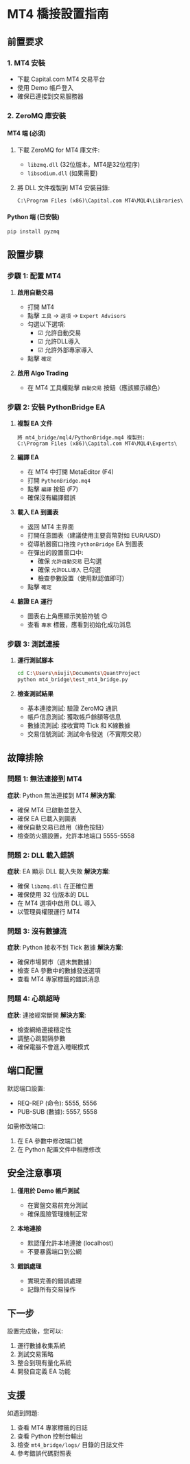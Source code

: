 # MT4 橋接設置指南

## 前置要求

### 1. MT4 安裝
- 下載 Capital.com MT4 交易平台
- 使用 Demo 帳戶登入
- 確保已連接到交易服務器

### 2. ZeroMQ 庫安裝

#### MT4 端 (必須)
1. 下載 ZeroMQ for MT4 庫文件:
   - `libzmq.dll` (32位版本，MT4是32位程序)
   - `libsodium.dll` (如果需要)

2. 將 DLL 文件複製到 MT4 安裝目錄:
   ```
   C:\Program Files (x86)\Capital.com MT4\MQL4\Libraries\
   ```

#### Python 端 (已安裝)
```bash
pip install pyzmq
```

## 設置步驟

### 步驟 1: 配置 MT4

1. **啟用自動交易**
   - 打開 MT4
   - 點擊 `工具` → `選項` → `Expert Advisors`
   - 勾選以下選項:
     - ☑ 允許自動交易
     - ☑ 允許DLL導入
     - ☑ 允許外部專家導入
   - 點擊 `確定`

2. **啟用 Algo Trading**
   - 在 MT4 工具欄點擊 `自動交易` 按鈕（應該顯示綠色）

### 步驟 2: 安裝 PythonBridge EA

1. **複製 EA 文件**
   ```
   將 mt4_bridge/mql4/PythonBridge.mq4 複製到:
   C:\Program Files (x86)\Capital.com MT4\MQL4\Experts\
   ```

2. **編譯 EA**
   - 在 MT4 中打開 MetaEditor (F4)
   - 打開 `PythonBridge.mq4`
   - 點擊 `編譯` 按鈕 (F7)
   - 確保沒有編譯錯誤

3. **載入 EA 到圖表**
   - 返回 MT4 主界面
   - 打開任意圖表（建議使用主要貨幣對如 EUR/USD）
   - 從導航器窗口拖拽 `PythonBridge` EA 到圖表
   - 在彈出的設置窗口中:
     - 確保 `允許自動交易` 已勾選
     - 確保 `允許DLL導入` 已勾選
     - 檢查參數設置（使用默認值即可）
   - 點擊 `確定`

4. **驗證 EA 運行**
   - 圖表右上角應顯示笑臉符號 😊
   - 查看 `專家` 標籤，應看到初始化成功消息

### 步驟 3: 測試連接

1. **運行測試腳本**
   ```bash
   cd C:\Users\niuji\Documents\QuantProject
   python mt4_bridge\test_mt4_bridge.py
   ```

2. **檢查測試結果**
   - 基本連接測試: 驗證 ZeroMQ 通訊
   - 帳戶信息測試: 獲取帳戶餘額等信息
   - 數據流測試: 接收實時 Tick 和 K線數據
   - 交易信號測試: 測試命令發送（不實際交易）

## 故障排除

### 問題 1: 無法連接到 MT4
**症狀**: Python 無法連接到 MT4
**解決方案**:
- 確保 MT4 已啟動並登入
- 確保 EA 已載入到圖表
- 確保自動交易已啟用（綠色按鈕）
- 檢查防火牆設置，允許本地端口 5555-5558

### 問題 2: DLL 載入錯誤
**症狀**: EA 顯示 DLL 載入失敗
**解決方案**:
- 確保 `libzmq.dll` 在正確位置
- 確保使用 32 位版本的 DLL
- 在 MT4 選項中啟用 DLL 導入
- 以管理員權限運行 MT4

### 問題 3: 沒有數據流
**症狀**: Python 接收不到 Tick 數據
**解決方案**:
- 確保市場開市（週末無數據）
- 檢查 EA 參數中的數據發送選項
- 查看 MT4 專家標籤的錯誤消息

### 問題 4: 心跳超時
**症狀**: 連接經常斷開
**解決方案**:
- 檢查網絡連接穩定性
- 調整心跳間隔參數
- 確保電腦不會進入睡眠模式

## 端口配置

默認端口設置:
- REQ-REP (命令): 5555, 5556
- PUB-SUB (數據): 5557, 5558

如需修改端口:
1. 在 EA 參數中修改端口號
2. 在 Python 配置文件中相應修改

## 安全注意事項

1. **僅用於 Demo 帳戶測試**
   - 在實盤交易前充分測試
   - 確保風險管理機制正常

2. **本地連接**
   - 默認僅允許本地連接 (localhost)
   - 不要暴露端口到公網

3. **錯誤處理**
   - 實現完善的錯誤處理
   - 記錄所有交易操作

## 下一步

設置完成後，您可以:
1. 運行數據收集系統
2. 測試交易策略
3. 整合到現有量化系統
4. 開發自定義 EA 功能

## 支援

如遇到問題:
1. 查看 MT4 專家標籤的日誌
2. 查看 Python 控制台輸出
3. 檢查 `mt4_bridge/logs/` 目錄的日誌文件
4. 參考錯誤代碼對照表
